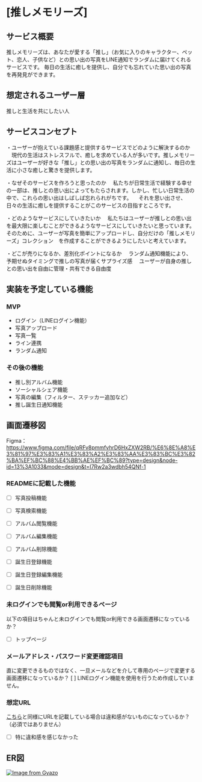 # [推しメモリーズ]

## サービス概要
推しメモリーズは、あなたが愛する「推し」（お気に入りのキャラクター、ペット、恋人、子供など）との思い出の写真をLINE通知でランダムに届けてくれるサービスです。
毎日の生活に癒しを提供し、自分でも忘れていた思い出の写真を再発見ができます。

## 想定されるユーザー層
推しと生活を共にしたい人

## サービスコンセプト
・ユーザーが抱えている課題感と提供するサービスでどのように解決するのか
　現代の生活はストレスフルで、癒しを求めている人が多いです。推しメモリーズはユーザーが好きな「推し」との思い出の写真をランダムに通知し、毎日の生活に小さな癒しと驚きを提供します。

・なぜそのサービスを作ろうと思ったのか
　私たちが日常生活で経験する幸せの一部は、推しとの思い出によってもたらされます。しかし、忙しい日常生活の中で、これらの思い出はしばしば忘れられがちです。
　それを思い出させ、日々の生活に癒しを提供することがこのサービスの目指すところです。

・どのようなサービスにしていきたいか
　私たちはユーザーが推しとの思い出を最大限に楽しむことができるようなサービスにしていきたいと思っています。そのために、ユーザーが写真を簡単にアップロードし、自分だけの「推しメモリーズ」コレクション　を作成することができるようにしたいと考えています。

・どこが売りになるか、差別化ポイントになるか
　ランダム通知機能により、予期せぬタイミングで推しの写真が届くサプライズ感
　ユーザーが自身の推しとの思い出を自由に管理・共有できる自由度

## 実装を予定している機能
### MVP
* ログイン（LINEログイン機能）
* 写真アップロード
* 写真一覧
* ライン連携
* ランダム通知

### その後の機能
* 推し別アルバム機能
* ソーシャルシェア機能
* 写真の編集（フィルター、ステッカー追加など）
* 推し誕生日通知機能

## 画面遷移図
Figma： https://www.figma.com/file/qRFv8pmmfvhrD6HxZXW2RB/%E6%8E%A8%E3%81%97%E3%83%A1%E3%83%A2%E3%83%AA%E3%83%BC%E3%82%BA%EF%BC%88%E4%BB%AE%EF%BC%89?type=design&node-id=13%3A1033&mode=design&t=I7Rw2a3wdbh54QNf-1

### READMEに記載した機能
- [ ] 写真投稿機能
- [ ] 写真検索機能
- [ ] アルバム閲覧機能
- [ ] アルバム編集機能
- [ ] アルバム削除機能
- [ ] 誕生日登録機能
- [ ] 誕生日登録編集機能
- [ ] 誕生日削除機能


### 未ログインでも閲覧or利用できるページ
以下の項目はちゃんと未ログインでも閲覧or利用できる画面遷移になっているか？
- [ ] トップページ

### メールアドレス・パスワード変更確認項目
直に変更できるものではなく、一旦メールなどを介して専用のページで変更する画面遷移になっているか？
[ ] LINEログイン機能を使用を行うため作成していません。

### 想定URL
[こちら](https://xd.adobe.com/view/53d16b6b-bcdf-479b-4e6a-a67539af96c5-25e0/grid/)と同様にURLを記載している場合は違和感がないものになっているか？（必須ではありません）
- [ ] 特に違和感を感じなかった

## ER図
[![Image from Gyazo](https://i.gyazo.com/6ec696ca5569a9376f4abadb28a59e35.png)](https://gyazo.com/6ec696ca5569a9376f4abadb28a59e35)

